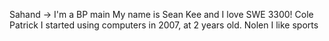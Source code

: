 Sahand -> I'm a BP main
My name is Sean Kee and I love SWE 3300!
Cole Patrick
I started using computers in 2007, at 2 years old.
Nolen I like sports
